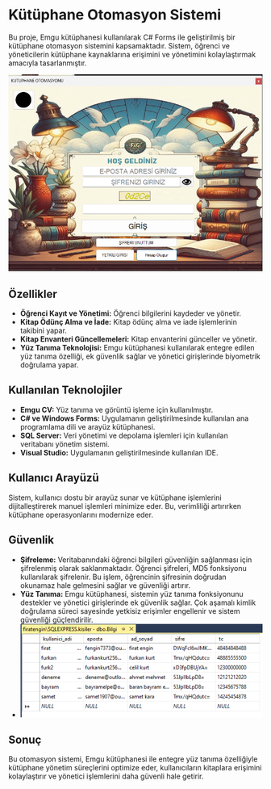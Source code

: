 
# Kütüphane Otomasyon Sistemi

Bu proje, Emgu kütüphanesi kullanılarak C# Forms ile geliştirilmiş bir kütüphane otomasyon sistemini kapsamaktadır. Sistem, öğrenci ve yöneticilerin kütüphane kaynaklarına erişimini ve yönetimini kolaylaştırmak amacıyla tasarlanmıştır.

![Kütüphane Ekran Görüntüsü](anaform.png)


## Özellikler

- **Öğrenci Kayıt ve Yönetimi:** Öğrenci bilgilerini kaydeder ve yönetir.
- **Kitap Ödünç Alma ve İade:** Kitap ödünç alma ve iade işlemlerinin takibini yapar.
- **Kitap Envanteri Güncellemeleri:** Kitap envanterini günceller ve yönetir.
- **Yüz Tanıma Teknolojisi:** Emgu kütüphanesi kullanılarak entegre edilen yüz tanıma özelliği, ek güvenlik sağlar ve yönetici girişlerinde biyometrik doğrulama yapar.

## Kullanılan Teknolojiler

- **Emgu CV:** Yüz tanıma ve görüntü işleme için kullanılmıştır.
- **C# ve Windows Forms:** Uygulamanın geliştirilmesinde kullanılan ana programlama dili ve arayüz kütüphanesi.
- **SQL Server:** Veri yönetimi ve depolama işlemleri için kullanılan veritabanı yönetim sistemi.
- **Visual Studio:** Uygulamanın geliştirilmesinde kullanılan IDE.

## Kullanıcı Arayüzü

Sistem, kullanıcı dostu bir arayüz sunar ve kütüphane işlemlerini dijitalleştirerek manuel işlemleri minimize eder. Bu, verimliliği artırırken kütüphane operasyonlarını modernize eder.

## Güvenlik

- **Şifreleme:** Veritabanındaki öğrenci bilgileri güvenliğin sağlanması için şifrelenmiş olarak saklanmaktadır. Öğrenci şifreleri, MD5 fonksiyonu kullanılarak şifrelenir. Bu işlem, öğrencinin şifresinin doğrudan okunamaz hale gelmesini sağlar ve güvenliği artırır.
- **Yüz Tanıma:** Emgu kütüphanesi, sistemin yüz tanıma fonksiyonunu destekler ve yönetici girişlerinde ek güvenlik sağlar. Çok aşamalı kimlik doğrulama süreci sayesinde yetkisiz erişimler engellenir ve sistem güvenliği güçlendirilir.
- ![Kütüphane Ekran Görüntüsü](md5.png)

## Sonuç

Bu otomasyon sistemi, Emgu kütüphanesi ile entegre yüz tanıma özelliğiyle kütüphane yönetim süreçlerini optimize eder, kullanıcıların kitaplara erişimini kolaylaştırır ve yönetici işlemlerini daha güvenli hale getirir.

